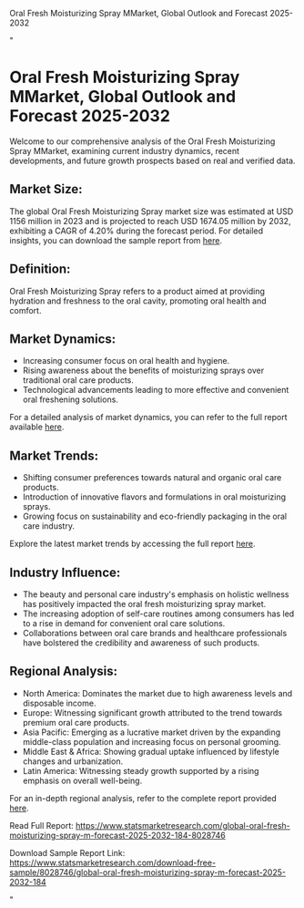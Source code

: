 Oral Fresh Moisturizing Spray MMarket, Global Outlook and Forecast 2025-2032 

"<html>
   <body>
      <h1>Oral Fresh Moisturizing Spray MMarket, Global Outlook and Forecast 2025-2032</h1>
      <p>Welcome to our comprehensive analysis of the Oral Fresh Moisturizing Spray MMarket, examining current industry dynamics, recent developments, and future growth prospects based on real and verified data.</p>
      <h2>Market Size:</h2>
      <p>The global Oral Fresh Moisturizing Spray market size was estimated at USD 1156 million in 2023 and is projected to reach USD 1674.05 million by 2032, exhibiting a CAGR of 4.20% during the forecast period. For detailed insights, you can download the sample report from <a href='https://www.statsmarketresearch.com/download-free-sample/8028746/global-oral-fresh-moisturizing-spray-m-forecast-2025-2032-184'>here</a>.</p>
      <h2>Definition:</h2>
      <p>Oral Fresh Moisturizing Spray refers to a product aimed at providing hydration and freshness to the oral cavity, promoting oral health and comfort.</p>
      <h2>Market Dynamics:</h2>
      <ul>
         <li>Increasing consumer focus on oral health and hygiene.</li>
         <li>Rising awareness about the benefits of moisturizing sprays over traditional oral care products.</li>
         <li>Technological advancements leading to more effective and convenient oral freshening solutions.</li>
      </ul>
      <p>For a detailed analysis of market dynamics, you can refer to the full report available <a href='https://www.statsmarketresearch.com/global-oral-fresh-moisturizing-spray-m-forecast-2025-2032-184-8028746'>here</a>.</p>
      <h2>Market Trends:</h2>
      <ul>
         <li>Shifting consumer preferences towards natural and organic oral care products.</li>
         <li>Introduction of innovative flavors and formulations in oral moisturizing sprays.</li>
         <li>Growing focus on sustainability and eco-friendly packaging in the oral care industry.</li>
      </ul>
      <p>Explore the latest market trends by accessing the full report <a href='https://www.statsmarketresearch.com/global-oral-fresh-moisturizing-spray-m-forecast-2025-2032-184-8028746'>here</a>.</p>
      <h2>Industry Influence:</h2>
      <ul>
         <li>The beauty and personal care industry's emphasis on holistic wellness has positively impacted the oral fresh moisturizing spray market.</li>
         <li>The increasing adoption of self-care routines among consumers has led to a rise in demand for convenient oral care solutions.</li>
         <li>Collaborations between oral care brands and healthcare professionals have bolstered the credibility and awareness of such products.</li>
      </ul>
      <h2>Regional Analysis:</h2>
      <ul>
         <li>North America: Dominates the market due to high awareness levels and disposable income.</li>
         <li>Europe: Witnessing significant growth attributed to the trend towards premium oral care products.</li>
         <li>Asia Pacific: Emerging as a lucrative market driven by the expanding middle-class population and increasing focus on personal grooming.</li>
         <li>Middle East & Africa: Showing gradual uptake influenced by lifestyle changes and urbanization.</li>
         <li>Latin America: Witnessing steady growth supported by a rising emphasis on overall well-being.</li>
      </ul>
      <p>For an in-depth regional analysis, refer to the complete report provided <a href='https://www.statsmarketresearch.com/global-oral-fresh-moisturizing-spray-m-forecast-2025-2032-184-8028746'>here</a>.</p>
      <p>Read Full Report: <a href='https://www.statsmarketresearch.com/global-oral-fresh-moisturizing-spray-m-forecast-2025-2032-184-8028746'>https://www.statsmarketresearch.com/global-oral-fresh-moisturizing-spray-m-forecast-2025-2032-184-8028746</a></p>
      <p>Download Sample Report Link: <a href='https://www.statsmarketresearch.com/download-free-sample/8028746/global-oral-fresh-moisturizing-spray-m-forecast-2025-2032-184'>https://www.statsmarketresearch.com/download-free-sample/8028746/global-oral-fresh-moisturizing-spray-m-forecast-2025-2032-184</a></p>
   </body>
</html>"
